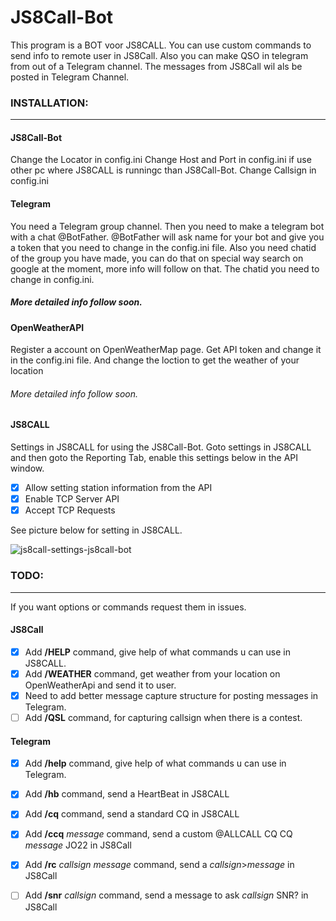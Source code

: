 # JS8Call-Bot
This program is a BOT voor JS8CALL. You can use custom commands to send info to remote user in JS8Call. Also you can make QSO in telegram from out of a Telegram channel. The messages from JS8Call wil als be posted in Telegram Channel.


### INSTALLATION:
---

#### JS8Call-Bot

Change the Locator in config.ini
Change Host and Port in config.ini if use other pc where JS8CALL is runningc than JS8Call-Bot.
Change Callsign in config.ini

#### Telegram

You need a Telegram group channel.
Then you need to make a telegram bot with a chat @BotFather.
@BotFather will ask name for your bot and give you a token that you need to change in the config.ini file.
Also you need chatid of the group you have made, you can do that on special way search on google at the moment, more info will follow on that.
The chatid you need to change in config.ini.

##### More detailed info follow soon.


#### OpenWeatherAPI

Register a account on OpenWeatherMap page.
Get API token and change it in the config.ini file.
And change the loction to get the weather of your location

###### More detailed info follow soon.


#### JS8CALL 

Settings in JS8CALL for using the JS8Call-Bot.
Goto settings in JS8CALL and then goto the Reporting Tab, enable this settings below in the API window.

- [x] Allow setting station information from the API
- [x] Enable TCP Server API
- [x] Accept TCP Requests

See picture below for setting in JS8CALL.

![js8call-settings-js8call-bot](https://user-images.githubusercontent.com/60797474/199588064-5dd681f6-984e-4e30-874b-0bb7659e6045.png)


### TODO:
---

If you want options or commands request them in issues.

#### JS8Call

- [x] Add **/HELP** command, give help of what commands u can use in JS8CALL. 
- [x] Add **/WEATHER** command, get weather from your location on OpenWeatherApi and send it to user.
- [x] Need to add better message capture structure for posting messages in Telegram.
- [ ] Add **/QSL** command, for capturing callsign when there is a contest.

#### Telegram

- [x] Add **/help** command, give help of what commands u can use in Telegram.
- [x] Add **/hb** command, send a HeartBeat in JS8CALL
- [x] Add **/cq** command, send a standard CQ in JS8CALL
- [x] Add **/ccq** *message* command, send a custom @ALLCALL CQ CQ *message* JO22 in JS8Call
- [x] Add **/rc** *callsign* *message* command, send a *callsign*>*message* in JS8Call
- [ ] Add **/snr** *callsign* command, send a message to ask *callsign* SNR? in JS8Call




